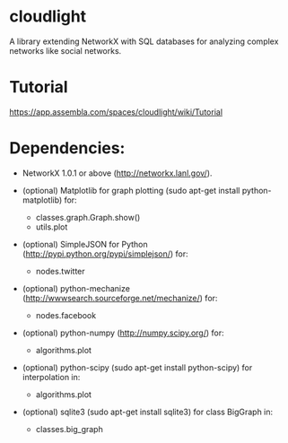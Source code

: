# cloudlight

A library extending NetworkX with SQL databases for analyzing complex networks like social networks.

# Tutorial 

<https://app.assembla.com/spaces/cloudlight/wiki/Tutorial>


# Dependencies:

* NetworkX 1.0.1 or above (http://networkx.lanl.gov/).

* (optional) Matplotlib for graph plotting (sudo apt-get install python-matplotlib) for:
  * classes.graph.Graph.show()
  * utils.plot

* (optional) SimpleJSON for Python (http://pypi.python.org/pypi/simplejson/) for:
  * nodes.twitter

* (optional) python-mechanize (http://wwwsearch.sourceforge.net/mechanize/) for:
  * nodes.facebook

* (optional) python-numpy (http://numpy.scipy.org/) for:
  * algorithms.plot

* (optional) python-scipy (sudo apt-get install python-scipy) for interpolation in:
  * algorithms.plot

* (optional) sqlite3 (sudo apt-get install sqlite3) for class BigGraph in:
  * classes.big_graph
